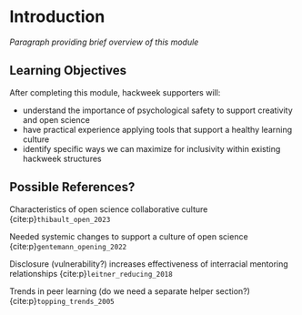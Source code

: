 # Introduction

*Paragraph providing brief overview of this module*

## Learning Objectives

After completing this module, hackweek supporters will:

* understand the importance of psychological safety to support creativity and open science
* have practical experience applying tools that support a healthy learning culture
* identify specific ways we can maximize for inclusivity within existing hackweek structures 

## Possible References?

Characteristics of open science collaborative culture {cite:p}`thibault_open_2023`

Needed systemic changes to support a culture of open science {cite:p}`gentemann_opening_2022`

Disclosure (vulnerability?) increases effectiveness of interracial mentoring relationships
{cite:p}`leitner_reducing_2018`

Trends in peer learning (do we need a separate helper section?)
{cite:p}`topping_trends_2005`